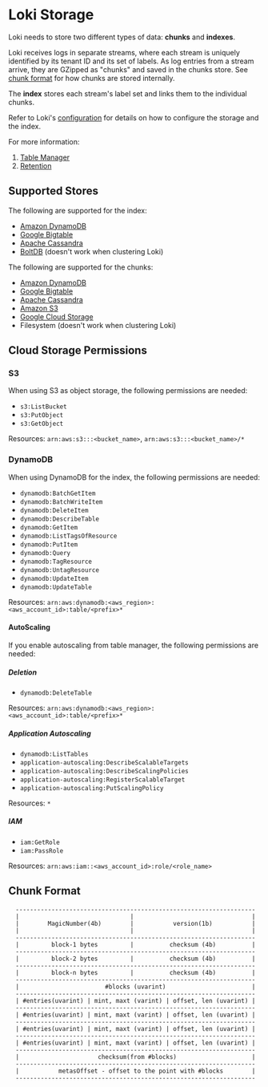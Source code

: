 # Loki Storage

Loki needs to store two different types of data: **chunks** and **indexes**.

Loki receives logs in separate streams, where each stream is uniquely identified
by its tenant ID and its set of labels. As log entries from a stream arrive,
they are GZipped as "chunks" and saved in the chunks store. See [chunk
format](#chunk-format) for how chunks are stored internally.

The **index** stores each stream's label set and links them to the individual
chunks.

Refer to Loki's [configuration](../../configuration/README.md) for details on
how to configure the storage and the index.

For more information:

1. [Table Manager](table-manager.md)
2. [Retention](retention.md)

## Supported Stores

The following are supported for the index:

* [Amazon DynamoDB](https://aws.amazon.com/dynamodb)
* [Google Bigtable](https://cloud.google.com/bigtable)
* [Apache Cassandra](https://cassandra.apache.org)
* [BoltDB](https://github.com/boltdb/bolt) (doesn't work when clustering Loki)

The following are supported for the chunks:

* [Amazon DynamoDB](https://aws.amazon.com/dynamodb)
* [Google Bigtable](https://cloud.google.com/bigtable)
* [Apache Cassandra](https://cassandra.apache.org)
* [Amazon S3](https://aws.amazon.com/s3)
* [Google Cloud Storage](https://cloud.google.com/storage/)
* Filesystem (doesn't work when clustering Loki)

## Cloud Storage Permissions

### S3

When using S3 as object storage, the following permissions are needed:

* `s3:ListBucket`
* `s3:PutObject`
* `s3:GetObject`

Resources: `arn:aws:s3:::<bucket_name>`, `arn:aws:s3:::<bucket_name>/*`

### DynamoDB

When using DynamoDB for the index, the following permissions are needed:

* `dynamodb:BatchGetItem`
* `dynamodb:BatchWriteItem`
* `dynamodb:DeleteItem`
* `dynamodb:DescribeTable`
* `dynamodb:GetItem`
* `dynamodb:ListTagsOfResource`
* `dynamodb:PutItem`
* `dynamodb:Query`
* `dynamodb:TagResource`
* `dynamodb:UntagResource`
* `dynamodb:UpdateItem`
* `dynamodb:UpdateTable`

Resources: `arn:aws:dynamodb:<aws_region>:<aws_account_id>:table/<prefix>*`

#### AutoScaling 

If you enable autoscaling from table manager, the following permissions are needed:

##### Deletion

* `dynamodb:DeleteTable`

Resources: `arn:aws:dynamodb:<aws_region>:<aws_account_id>:table/<prefix>*`

##### Application Autoscaling

* `dynamodb:ListTables`
* `application-autoscaling:DescribeScalableTargets`
* `application-autoscaling:DescribeScalingPolicies`
* `application-autoscaling:RegisterScalableTarget`
* `application-autoscaling:PutScalingPolicy`

Resources: `*`

##### IAM

* `iam:GetRole`
* `iam:PassRole`

Resources: `arn:aws:iam::<aws_account_id>:role/<role_name>`


## Chunk Format

```
  -------------------------------------------------------------------
  |                               |                                 |
  |        MagicNumber(4b)        |           version(1b)           |
  |                               |                                 |
  -------------------------------------------------------------------
  |         block-1 bytes         |          checksum (4b)          |
  -------------------------------------------------------------------
  |         block-2 bytes         |          checksum (4b)          |
  -------------------------------------------------------------------
  |         block-n bytes         |          checksum (4b)          |
  -------------------------------------------------------------------
  |                        #blocks (uvarint)                        |
  -------------------------------------------------------------------
  | #entries(uvarint) | mint, maxt (varint) | offset, len (uvarint) |
  -------------------------------------------------------------------
  | #entries(uvarint) | mint, maxt (varint) | offset, len (uvarint) |
  -------------------------------------------------------------------
  | #entries(uvarint) | mint, maxt (varint) | offset, len (uvarint) |
  -------------------------------------------------------------------
  | #entries(uvarint) | mint, maxt (varint) | offset, len (uvarint) |
  -------------------------------------------------------------------
  |                      checksum(from #blocks)                     |
  -------------------------------------------------------------------
  |           metasOffset - offset to the point with #blocks        |
  -------------------------------------------------------------------
```


